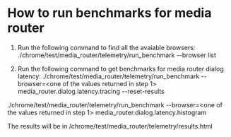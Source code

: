 <!-- Copyright 2016 The Chromium Authors. All rights reserved.
     Use of this source code is governed by a BSD-style license that can be
     found in the LICENSE file.
-->

# How to run benchmarks for media router
1. Run the following command to find all the avaiable browsers:
./chrome/test/media_router/telemetry/run_benchmark --browser list

2. Run the following command to get benchmarks for media router dialog latency:
./chrome/test/media_router/telemetry/run_benchmark --browser=<one of the values returned in step 1> media_router.dialog.latency.tracing --reset-results

./chrome/test/media_router/telemetry/run_benchmark --browser=<one of the values returned in step 1> media_router.dialog.latency.histogram

The results will be in <chromium src folder>/chrome/test/media_router/telemetry/results.html
